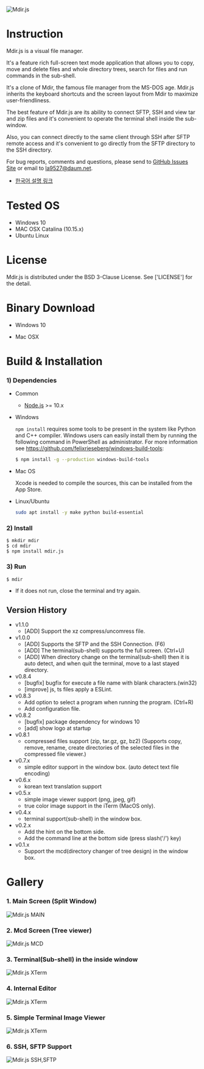 ![Mdir.js](https://github.com/la9527/mdir.js/blob/master/images/mdir_v0.8.1.gif?raw=true)

# Instruction 

Mdir.js is a visual file manager.

It's a feature rich full-screen text mode application that allows you to copy, move and delete files and whole directory trees, search for files and run commands in the sub-shell.

It's a clone of Mdir, the famous file manager from the MS-DOS age. Mdir.js inherits the keyboard shortcuts and the screen layout from Mdir to maximize user-friendliness.

The best feature of Mdir.js are its ability to connect SFTP, SSH and view tar and zip files and it's convenient to operate the terminal shell inside the sub-window.

Also, you can connect directly to the same client through SSH after SFTP remote access and it's convenient to go directly from the SFTP directory to the SSH directory.

For bug reports, comments and questions, please send to [GitHub Issues Site](https://github.com/la9527/mdir.js/issues) or email to la9527@daum.net.

 - [한국어 설명 링크](https://github.com/la9527/mdir.js/blob/master/README_KO.md)

 
# Tested OS

 - Windows 10
 - MAC OSX Catalina (10.15.x)
 - Ubuntu Linux

# License

 Mdir.js is distributed under the BSD 3-Clause License.
 See ['LICENSE'] for the detail.

# Binary Download

 - Windows 10

 - Mac OSX

# Build & Installation

### 1) Dependencies
 - Common
    - [Node.js](https://node.js) >= 10.x 

 - Windows

    `npm install` requires some tools to be present in the system like Python and C++ compiler. Windows users can easily install them by running the following command in PowerShell as administrator. For more information see https://github.com/felixrieseberg/windows-build-tools:

    ```bash
    $ npm install -g --production windows-build-tools
    ```

 - Mac OS

    Xcode is needed to compile the sources, this can be installed from the App Store.

 - Linux/Ubuntu 

    ```bash
    sudo apt install -y make python build-essential
    ```

### 2) Install 

```
$ mkdir mdir
$ cd mdir
$ npm install mdir.js
```

### 3) Run 

```bash
$ mdir
```

 - If it does not run, close the terminal and try again.

## Version History

- v1.1.0
    - [ADD] Support the xz compress/uncomress file.
- v1.0.0
    - [ADD] Supports the SFTP and the SSH Connection. (F6)
    - [ADD] The terminal(sub-shell) supports the full screen. (Ctrl+U)
    - [ADD] When directory change on the terminal(sub-shell) then it is auto detect, 
            and when quit the terminal, move to a last stayed directory.
- v0.8.4
    - [bugfix] bugfix for execute a file name with blank characters.(win32)
    - [improve] js, ts files apply a ESLint.
- v0.8.3
    - Add option to select a program when running the program. (Ctrl+R)
    - Add configuration file.
- v0.8.2
    - [bugfix] package dependency for windows 10
    - [add] show logo at startup
- v0.8.1
    - compressed files support (zip, tar.gz, gz, bz2)
      (Supports copy, remove, rename, create directories of the selected files in the compressed file viewer.)
- v0.7.x
    - simple editor support in the window box. (auto detect text file encoding)
- v0.6.x 
    - korean text translation support
- v0.5.x 
    - simple image viewer support (png, jpeg, gif)
    - true color image support in the iTerm (MacOS only).
- v0.4.x 
    - terminal support(sub-shell) in the window box.
- v0.2.x
    - Add the hint on the bottom side.
    - Add the command line at the bottom side (press slash('/') key)
- v0.1.x
    - Support the mcd(directory changer of tree design) in the window box.

# Gallery

### 1. Main Screen (Split Window)
![Mdir.js MAIN](https://github.com/la9527/mdir.js/blob/master/images/mdir_v0.1_windows10_cmd.png?raw=true)

### 2. Mcd Screen (Tree viewer)
![Mdir.js MCD](https://github.com/la9527/mdir.js/blob/master/images/mdir_v0.1_windows10_cmd_mcd.png?raw=true)

### 3. Terminal(Sub-shell) in the inside window
![Mdir.js XTerm](https://github.com/la9527/mdir.js/blob/master/images/mdir_v0.8.1_zsh_terminal.png?raw=true)

### 4. Internal Editor
![Mdir.js XTerm](https://github.com/la9527/mdir.js/blob/master/images/mdir_v0.8.1_inside_editor.png?raw=true)

### 5. Simple Terminal Image Viewer
![Mdir.js XTerm](https://github.com/la9527/mdir.js/blob/master/images/mdir_v0.8.1_picture_viewer.png?raw=true)

### 6. SSH, SFTP Support
![Mdir.js SSH,SFTP](https://github.com/la9527/mdir.js/blob/master/images/mdir_1.0.0_connection_manager.png?raw=true)
